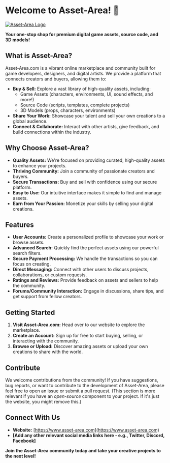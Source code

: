 # Welcome to Asset-Area! 👋

[![Asset-Area Logo](https://d41chssnpqdne.cloudfront.net/user_upload_by_module/chat_bot/files/64336452/Y3NL7DXNmhShXab7.png?Expires=1741615750&Signature=m9CeLgQjSemh0YVa1I6O228kqFU7NY25eV8S3yOcPelYt1UonrSAr~wFRi~M0-vOvB1mQATvzYS5lYJ6d1UvAjdMoA35uIsa4zOgln5C63sJga4aBJOpnDHKZY-~jAB8JWYbI0HOlEsWcJPL3KjGDUFwFgXZ9~pxmifY-rzGPBd5mOb~GzLj~URjLj~Rxe820MRLOKKIo0A-WvfZE8tpSKphfhp2WTHZKXCVnUnKaZhxNzG4N~2KbxP9Kh~gRMfvtT1XiAi3ggHUQVHeRWn0fZDcE6igZe7s00-hcn0VNFqSm3oJAaciuCkHGu87rMXDzwWSRWaGFr3X5tSpHlXrkw__&Key-Pair-Id=K3USGZIKWMDCSX)](https://asset-area.com)

**Your one-stop shop for premium digital game assets, source code, and 3D models!**

## What is Asset-Area?

Asset-Area.com is a vibrant online marketplace and community built for game developers, designers, and digital artists. We provide a platform that connects creators and buyers, allowing them to:

*   **Buy & Sell:** Explore a vast library of high-quality assets, including:
    *   Game Assets (characters, environments, UI, sound effects, and more!)
    *   Source Code (scripts, templates, complete projects)
    *   3D Models (props, characters, environments)
*   **Share Your Work:** Showcase your talent and sell your own creations to a global audience.
*   **Connect & Collaborate:** Interact with other artists, give feedback, and build connections within the industry.

## Why Choose Asset-Area?

*   **Quality Assets:** We're focused on providing curated, high-quality assets to enhance your projects.
*   **Thriving Community:** Join a community of passionate creators and buyers.
*   **Secure Transactions:** Buy and sell with confidence using our secure platform.
*   **Easy to Use:** Our intuitive interface makes it simple to find and manage assets.
*   **Earn from Your Passion:** Monetize your skills by selling your digital creations.

## Features

*   **User Accounts:** Create a personalized profile to showcase your work or browse assets.
*   **Advanced Search:** Quickly find the perfect assets using our powerful search filters.
*   **Secure Payment Processing:** We handle the transactions so you can focus on creating.
*   **Direct Messaging:** Connect with other users to discuss projects, collaborations, or custom requests.
*   **Ratings and Reviews:** Provide feedback on assets and sellers to help the community.
*    **Forums/Community Interaction:** Engage in discussions, share tips, and get support from fellow creators.

## Getting Started

1.  **Visit Asset-Area.com:** Head over to our website to explore the marketplace.
2.  **Create an Account:** Sign up for free to start buying, selling, or interacting with the community.
3.  **Browse or Upload:** Discover amazing assets or upload your own creations to share with the world.

## Contribute

We welcome contributions from the community!  If you have suggestions, bug reports, or want to contribute to the development of Asset-Area, please feel free to open an issue or submit a pull request. (This section is more relevant if you have an *open-source* component to your project.  If it's just the website, you might remove this.)

## Connect With Us

*   **Website:** [https://www.asset-area.com](https://www.asset-area.com)
*   **[Add any other relevant social media links here - e.g., Twitter, Discord, Facebook]**

**Join the Asset-Area community today and take your creative projects to the next level!**

